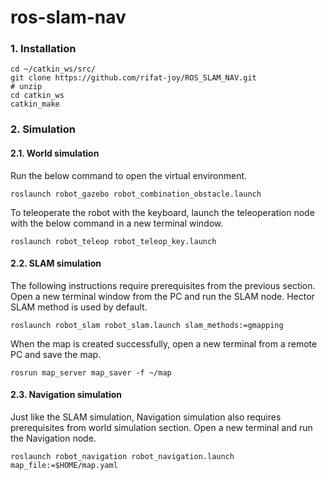 # ros-slam-nav

### 1. Installation
```
cd ~/catkin_ws/src/
git clone https://github.com/rifat-joy/ROS_SLAM_NAV.git
# unzip
cd catkin_ws
catkin_make
```

### 2. Simulation
 
#### 2.1. World simulation
Run the below command to open the virtual environment. 
```
roslaunch robot_gazebo robot_combination_obstacle.launch
```

To teleoperate the robot with the keyboard, launch the teleoperation node with the below command in a new terminal window.
```
roslaunch robot_teleop robot_teleop_key.launch
```

#### 2.2. SLAM simulation
The following instructions require prerequisites from the previous section. 
Open a new terminal window from the PC and run  the SLAM node. Hector SLAM method is used by default. 
```
roslaunch robot_slam robot_slam.launch slam_methods:=gmapping
```
When the map is created successfully, open a new terminal from a remote PC and save the map.
```
rosrun map_server map_saver -f ~/map
 ``` 
#### 2.3. Navigation simulation
Just like the SLAM simulation, Navigation simulation also requires prerequisites from world simulation section. 
Open a new terminal and run the Navigation node.
```
roslaunch robot_navigation robot_navigation.launch map_file:=$HOME/map.yaml
``` 

 
 



